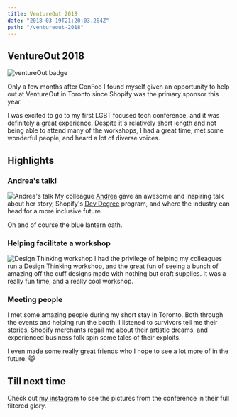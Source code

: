 ```yaml
---
title: VentureOut 2018
date: "2018-03-19T21:20:03.284Z"
path: "/ventureout-2018"
---
```


## VentureOut 2018
![ventureOut badge](/confbadge.jpg)

Only a few months after ConFoo I found myself given an opportunity to help out at VentureOut in Toronto since Shopify was the primary sponsor this year.

I was excited to go to my first LGBT focused tech conference, and it was definitely a great experience. Despite it's relatively short length and not being able to attend many of the workshops, I had a great time, met some wonderful people, and heard a lot of diverse voices.

## Highlights

### Andrea's talk!
![Andrea's talk](/andreatalk.jpg)
My colleague [Andrea](https://twitter.com/42aross) gave an awesome and inspiring talk about her story, Shopify's [Dev Degree](https://www.mydevlife.ca/) program, and where the industry can head for a more inclusive future.

Oh and of course the blue lantern oath.

### Helping facilitate a workshop
![Design Thinking workshop](/design.png)
I had the privilege of helping my colleagues run a Design Thinking workshop, and the great fun of seeing a bunch of amazing off the cuff designs made with nothing but craft supplies. It was a really fun time, and a really cool workshop.

### Meeting people
I met some amazing people during my short stay in Toronto. Both through the events and helping run the booth. I listened to survivors tell me their stories, Shopify merchants regail me about their artistic dreams, and experienced business folk spin some tales of their exploits.

I even made some really great friends who I hope to see a lot more of in the future. 😸

## Till next time
Check out [my instagram](https://www.instagram.com/themallen/) to see the pictures from the conference in their full filtered glory.
